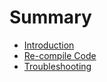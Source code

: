 # Summary

* [Introduction](README.md)
* [Re-compile Code](re-compile-code.md)
* [Troubleshooting](troubleshoot.md)

